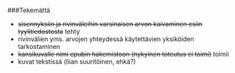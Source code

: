 ###Tekemättä
 * ~~sisennyksiin ja rivinväleihin varsinaisen arvon kaivaminen esiin tyylitiedostosta~~ tehty
 * rivinvälien yms. arvojen yhteydessä käytettävien yksiköiden tarkostaminen
 * ~~kansikuvalle nimi epubin hakemistoon (nykyinen toteutus ei toimi)~~ toimii
 * kuvat tekstissä (liian suuritöinen, ehkä?)

